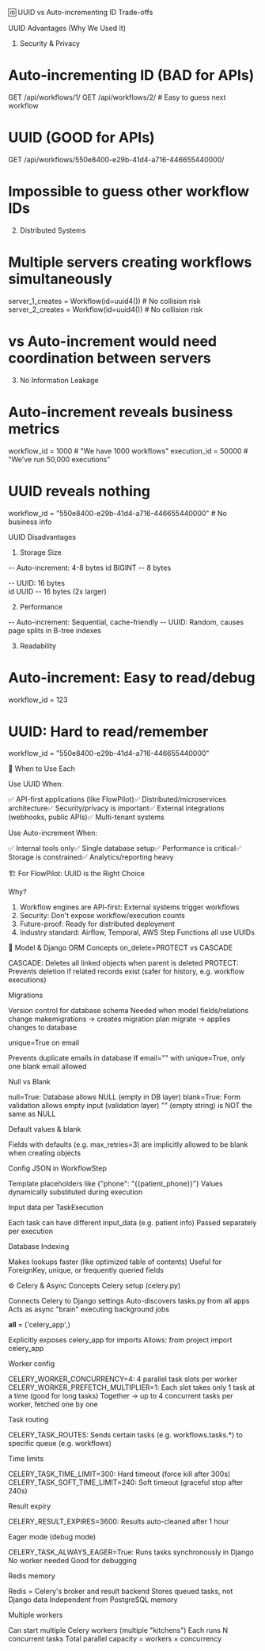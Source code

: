 
  🆔 UUID vs Auto-incrementing ID Trade-offs

  UUID Advantages (Why We Used It)

  1. Security & Privacy

  # Auto-incrementing ID (BAD for APIs)
  GET /api/workflows/1/
  GET /api/workflows/2/  # Easy to guess next workflow

  # UUID (GOOD for APIs) 
  GET /api/workflows/550e8400-e29b-41d4-a716-446655440000/
  # Impossible to guess other workflow IDs

  2. Distributed Systems

  # Multiple servers creating workflows simultaneously
  server_1_creates = Workflow(id=uuid4())  # No collision risk
  server_2_creates = Workflow(id=uuid4())  # No collision risk

  # vs Auto-increment would need coordination between servers

  3. No Information Leakage

  # Auto-increment reveals business metrics
  workflow_id = 1000  # "We have 1000 workflows"
  execution_id = 50000  # "We've run 50,000 executions"

  # UUID reveals nothing
  workflow_id = "550e8400-e29b-41d4-a716-446655440000"  # No business info

  UUID Disadvantages

  1. Storage Size

  -- Auto-increment: 4-8 bytes
  id BIGINT  -- 8 bytes

  -- UUID: 16 bytes  
  id UUID    -- 16 bytes (2x larger)

  2. Performance

  -- Auto-increment: Sequential, cache-friendly
  -- UUID: Random, causes page splits in B-tree indexes

  3. Readability

  # Auto-increment: Easy to read/debug
  workflow_id = 123

  # UUID: Hard to read/remember  
  workflow_id = "550e8400-e29b-41d4-a716-446655440000"

  🎯 When to Use Each

  Use UUID When:

  ✅ API-first applications (like FlowPilot)✅ Distributed/microservices architecture✅
  Security/privacy is important✅ External integrations (webhooks, public APIs)✅
  Multi-tenant systems

  Use Auto-increment When:

  ✅ Internal tools only✅ Single database setup✅ Performance is critical✅ Storage is
  constrained✅ Analytics/reporting heavy

  🏗️ For FlowPilot: UUID is the Right Choice

  Why?

  1. Workflow engines are API-first: External systems trigger workflows
  2. Security: Don't expose workflow/execution counts
  3. Future-proof: Ready for distributed deployment
  4. Industry standard: Airflow, Temporal, AWS Step Functions all use UUIDs


🧠 Model & Django ORM Concepts
on_delete=PROTECT vs CASCADE

CASCADE: Deletes all linked objects when parent is deleted
PROTECT: Prevents deletion if related records exist (safer for history, e.g. workflow executions)

Migrations

Version control for database schema
Needed when model fields/relations change
makemigrations → creates migration plan
migrate → applies changes to database

unique=True on email

Prevents duplicate emails in database
If email="" with unique=True, only one blank email allowed

Null vs Blank

null=True: Database allows NULL (empty in DB layer)
blank=True: Form validation allows empty input (validation layer)
"" (empty string) is NOT the same as NULL

Default values & blank

Fields with defaults (e.g. max_retries=3) are implicitly allowed to be blank when creating objects

Config JSON in WorkflowStep

Template placeholders like {"phone": "{{patient_phone}}"}
Values dynamically substituted during execution

Input data per TaskExecution

Each task can have different input_data (e.g. patient info)
Passed separately per execution

Database Indexing

Makes lookups faster (like optimized table of contents)
Useful for ForeignKey, unique, or frequently queried fields


⚙️ Celery & Async Concepts
Celery setup (celery.py)

Connects Celery to Django settings
Auto-discovers tasks.py from all apps
Acts as async "brain" executing background jobs

__all__ = ('celery_app',)

Explicitly exposes celery_app for imports
Allows: from project import celery_app

Worker config

CELERY_WORKER_CONCURRENCY=4: 4 parallel task slots per worker
CELERY_WORKER_PREFETCH_MULTIPLIER=1: Each slot takes only 1 task at a time (good for long tasks)
Together → up to 4 concurrent tasks per worker, fetched one by one

Task routing

CELERY_TASK_ROUTES: Sends certain tasks (e.g. workflows.tasks.*) to specific queue (e.g. workflows)

Time limits

CELERY_TASK_TIME_LIMIT=300: Hard timeout (force kill after 300s)
CELERY_TASK_SOFT_TIME_LIMIT=240: Soft timeout (graceful stop after 240s)

Result expiry

CELERY_RESULT_EXPIRES=3600: Results auto-cleaned after 1 hour

Eager mode (debug mode)

CELERY_TASK_ALWAYS_EAGER=True: Runs tasks synchronously in Django
No worker needed
Good for debugging

Redis memory

Redis = Celery's broker and result backend
Stores queued tasks, not Django data
Independent from PostgreSQL memory

Multiple workers

Can start multiple Celery workers (multiple "kitchens")
Each runs N concurrent tasks
Total parallel capacity = workers × concurrency
